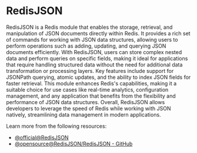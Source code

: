 # RedisJSON

RedisJSON is a Redis module that enables the storage, retrieval, and manipulation of JSON documents directly within Redis. It provides a rich set of commands for working with JSON data structures, allowing users to perform operations such as adding, updating, and querying JSON documents efficiently. With RedisJSON, users can store complex nested data and perform queries on specific fields, making it ideal for applications that require handling structured data without the need for additional data transformation or processing layers. Key features include support for JSONPath querying, atomic updates, and the ability to index JSON fields for faster retrieval. This module enhances Redis's capabilities, making it a suitable choice for use cases like real-time analytics, configuration management, and any application that benefits from the flexibility and performance of JSON data structures. Overall, RedisJSON allows developers to leverage the speed of Redis while working with JSON natively, streamlining data management in modern applications.

Learn more from the following resources:

- [@official@RedisJSON](https://redis.io/json/)
- [@opensource@RedisJSON/RedisJSON - GitHub](https://github.com/RedisJSON/RedisJSON)